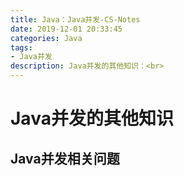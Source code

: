 ```yaml
---
title: Java：Java并发-CS-Notes
date: 2019-12-01 20:33:45
categories: Java
tags: 
- Java并发
description: Java并发的其他知识：<br>
---
```


# Java并发的其他知识

## Java并发相关问题
